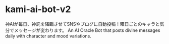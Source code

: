 # kami-ai-bot-v2
神AIが毎日、神託を降臨させてSNSやブログに自動投稿！曜日ごとのキャラと気分でメッセージが変わります。 An AI Oracle Bot that posts divine messages daily with character and mood variations.
